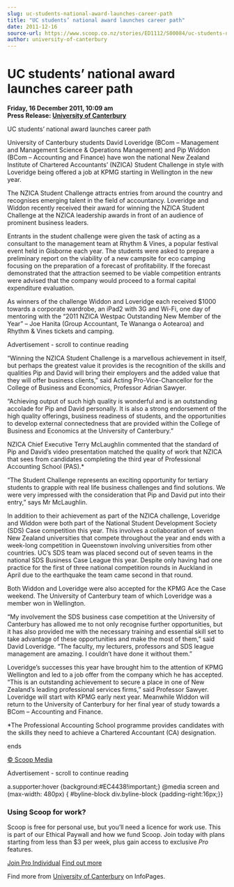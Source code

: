 ```yaml
---
slug: uc-students-national-award-launches-career-path
title: "UC students’ national award launches career path"
date: 2011-12-16
source-url: https://www.scoop.co.nz/stories/ED1112/S00084/uc-students-national-award-launches-career-path.htm
author: university-of-canterbury
---
```

UC students’ national award launches career path
================================================

**Friday, 16 December 2011, 10:09 am**  
**Press Release: [University of Canterbury](https://info.scoop.co.nz/University_of_Canterbury)**

UC students’ national award launches career path

University of Canterbury students David Loveridge (BCom – Management and Management Science & Operations Management) and Pip Widdon (BCom – Accounting and Finance) have won the national New Zealand Institute of Chartered Accountants’ (NZICA) Student Challenge in style with Loveridge being offered a job at KPMG starting in Wellington in the new year.

The NZICA Student Challenge attracts entries from around the country and recognises emerging talent in the field of accountancy. Loveridge and Widdon recently received their award for winning the NZICA Student Challenge at the NZICA leadership awards in front of an audience of prominent business leaders.

Entrants in the student challenge were given the task of acting as a consultant to the management team at Rhythm & Vines, a popular festival event held in Gisborne each year. The students were asked to prepare a preliminary report on the viability of a new campsite for eco camping focusing on the preparation of a forecast of profitability. If the forecast demonstrated that the attraction seemed to be viable competition entrants were advised that the company would proceed to a formal capital expenditure evaluation.

As winners of the challenge Widdon and Loveridge each received $1000 towards a corporate wardrobe, an iPad2 with 3G and Wi-Fi, one day of mentoring with the “2011 NZICA Westpac Outstanding New Member of the Year” – Joe Hanita (Group Accountant, Te Wananga o Aotearoa) and Rhythm & Vines tickets and camping.

Advertisement - scroll to continue reading





“Winning the NZICA Student Challenge is a marvellous achievement in itself, but perhaps the greatest value it provides is the recognition of the skills and qualities Pip and David will bring their employers and the added value that they will offer business clients,” said Acting Pro-Vice-Chancellor for the College of Business and Economics, Professor Adrian Sawyer.

“Achieving output of such high quality is wonderful and is an outstanding accolade for Pip and David personally. It is also a strong endorsement of the high quality offerings, business readiness of students, and the opportunities to develop external connectedness that are provided within the College of Business and Economics at the University of Canterbury.”

NZICA Chief Executive Terry McLaughlin commented that the standard of Pip and David’s video presentation matched the quality of work that NZICA that sees from candidates completing the third year of Professional Accounting School (PAS).\*

“The Student Challenge represents an exciting opportunity for tertiary students to grapple with real life business challenges and find solutions. We were very impressed with the consideration that Pip and David put into their entry,” says Mr McLaughlin.

In addition to their achievement as part of the NZICA challenge, Loveridge and Widdon were both part of the National Student Development Society (SDS) Case competition this year. This involves a collaboration of seven New Zealand universities that compete throughout the year and ends with a week-long competition in Queenstown involving universities from other countries. UC’s SDS team was placed second out of seven teams in the national SDS Business Case League this year. Despite only having had one practice for the first of three national competition rounds in Auckland in April due to the earthquake the team came second in that round.

Both Widdon and Loveridge were also accepted for the KPMG Ace the Case weekend. The University of Canterbury team of which Loveridge was a member won in Wellington.

“My involvement the SDS business case competition at the University of Canterbury has allowed me to not only recognise further opportunities, but it has also provided me with the necessary training and essential skill set to take advantage of these opportunities and make the most of them,” said David Loveridge. “The faculty, my lecturers, professors and SDS league management are amazing. I couldn’t have done it without them.”

Loveridge’s successes this year have brought him to the attention of KPMG Wellington and led to a job offer from the company which he has accepted. “This is an outstanding achievement to secure a place in one of New Zealand’s leading professional services firms,” said Professor Sawyer. Loveridge will start with KPMG early next year. Meanwhile Widdon will return to the University of Canterbury for her final year of study towards a BCom – Accounting and Finance.

\*The Professional Accounting School programme provides candidates with the skills they need to achieve a Chartered Accountant (CA) designation.

ends

[© Scoop Media](http://www.scoop.co.nz/about/terms.html)  

Advertisement - scroll to continue reading



a.supporter:hover {background:#EC4438!important;} @media screen and (max-width: 480px) { #byline-block div.byline-block {padding-right:16px;}}

### Using Scoop for work?

Scoop is free for personal use, but you’ll need a licence for work use. This is part of our Ethical Paywall and how we fund Scoop. Join today with plans starting from less than $3 per week, plus gain access to exclusive _Pro_ features.  
  
[Join Pro Individual](https://pro.scoop.co.nz/Individual/?from=ProIn24) [Find out more](https://pro.scoop.co.nz/using-scoop-for-work/?from=ProIn24)

Find more from [University of Canterbury](https://info.scoop.co.nz/University_of_Canterbury) on InfoPages.